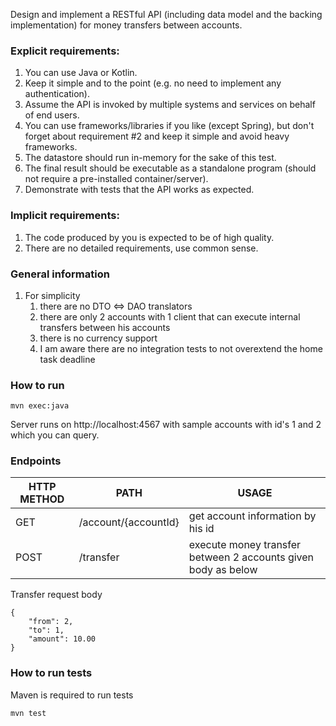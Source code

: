 Design and implement a RESTful API (including data model and the backing implementation) for
money transfers between accounts.
### Explicit requirements:
1. You can use Java or Kotlin.
2. Keep it simple and to the point (e.g. no need to implement any authentication).
3. Assume the API is invoked by multiple systems and services on behalf of end users.
4. You can use frameworks/libraries if you like (except Spring), but don't forget about
requirement #2 and keep it simple and avoid heavy frameworks.
5. The datastore should run in-memory for the sake of this test.
6. The final result should be executable as a standalone program (should not require a
pre-installed container/server).
7. Demonstrate with tests that the API works as expected.
### Implicit requirements:
1. The code produced by you is expected to be of high quality.
2. There are no detailed requirements, use common sense.

### General information
1. For simplicity
   1. there are no DTO <=> DAO translators
   2. there are only 2 accounts with 1 client that can execute internal transfers between his accounts
   3. there is no currency support
   4. I am aware there are no integration tests to not overextend the home task deadline

### How to run
```
mvn exec:java
```

Server runs on http://localhost:4567 with sample accounts with id's 1 and 2 which you can query.

### Endpoints
| HTTP METHOD | PATH | USAGE |
| -----------| ------ | ------ |
| GET | /account/{accountId} | get account information by his id | 
| POST | /transfer | execute money transfer between 2 accounts given body as below | 

Transfer request body
```
{
    "from": 2,
    "to": 1,
    "amount": 10.00
}
```
### How to run tests
Maven is required to run tests
```
mvn test
```